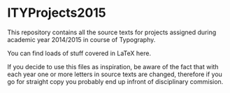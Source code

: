 # ITYProjects2015
This repository contains all the source texts for projects assigned during academic year 2014/2015 in course of Typography.

You can find loads of stuff covered in LaTeX here. 

If you decide to use this files as inspiration, be aware of the fact that with each year one or more letters in source texts are changed, therefore if you go for straight copy you probably end up infront of disciplinary commision.